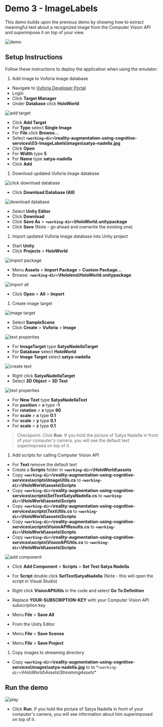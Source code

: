 # Demo 3 - ImageLabels

This demo builds upon the previous demo by showing how to extract meaningful text about a recognized image from the Computer Vision API and superimpose it on top of your view.

![demo](setup/demo3-running-resized-66.png)

## Setup Instructions

Follow these instructions to deploy the application when using the emulator:

1. Add image to Vuforia image database

  - Navigate to [Vuforia Developer Portal](https://developer.vuforia.com)
  - Login
  - Click **Target Manager**
  - Under **Database** click **HoloWorld**

   ![add target](setup/add-target-labelled-resized-66.png)

  - Click **Add Target**
  - For **Type** select **Single Image**
  - For **File** click **Browse...**
  - Select **`<working-dir>`\reality-augmentation-using-cognitive-services\03-ImageLabels\images\satya-nadella.jpg**
  - Click **Open**
  - For **Width** type **5**
  - For **Name** type **satya-nadella**
  - Click **Add**

1. Download updated Vuforia image database

  ![click download database](setup/click-download-database-labelled-resized-66.png)

  - Click **Download Database (All)**

  ![download database](setup/download-database-labelled-resized-66.png)

  - Select **Unity Editor**
  - Click **Download**
  - Click **Save As** > **`<working-dir>`\HoloWorld.unitypackage**
  - Click **Save** (Note - go ahead and overwrite the existing one)

1. Import updated Vuforia image database into Unity project
  - Start **Unity**
  - Click **Projects** > **HoloWorld**

  ![import package](setup/import-package-labelled-resized-66.png)

  - Menu **Assets** > **Import Package** > **Custom Package...**
  - Browse: **`<working-dir>`\Hololens\HoloWorld.unitypackage**

  ![import all](setup/import-all-labelled-resized-66.png)

  - Click **Open** > **All** > **Import**

1. Create image target

  ![image target](setup/image-target-labelled-resized-66.png)

  - Select **SampleScene**
  - Click **Create** > **Vuforia** > **Image**

  ![text properties](setup/image-target-properties-labelled-resized-66.png)

  - For **ImageTarget** type **SatyaNadellaTarget**
  - For **Database** select **HoloWorld**
  - For **Image Target** select **satya-nadella**

  ![create text](setup/create-text-labelled-resized-66.png)

  - Right click **SatyaNadellaTarget**
  - Select **3D Object** > **3D Text**

  ![text properties](setup/text-properties-labelled-resized-66.png)

  - For **New Text** type **SatyaNadellaText**
  - For **position** > **x** type **-1**
  - For **rotation** > **x** type **90**
  - For **scale** > **x** type **0.1**
  - For **scale** > **y** type **0.1**
  - For **scale** > **z** type **0.1**

  > Checkpoint: Click **Run**. If you hold the picture of Satya Nadella in front of your computer's camera, you will see the default text superimposed on top of it.

1. Add scripts for calling Computer Vision API

  - For **Text** remove the default text
  - Create a **Scripts** folder in **`<working-dir>`\HoloWorld\assets**
  - Copy **`<working-dir>`\reality-augmentation-using-cognitive-services\scripts\ImageUtils.cs** to **`<working-dir>`\HoloWorld\assets\Scripts**
  - Copy **`<working-dir>`\reality-augmentation-using-cognitive-services\scripts\SetTextSatyaNadella.cs** to **`<working-dir>`\HoloWorld\assets\Scripts**
  - Copy **`<working-dir>`\reality-augmentation-using-cognitive-services\scripts\TextUtils.cs** to **`<working-dir>`\HoloWorld\assets\Scripts**
  - Copy **`<working-dir>`\reality-augmentation-using-cognitive-services\scripts\VisionAPIResults.cs** to **`<working-dir>`\HoloWorld\assets\Scripts**
  - Copy **`<working-dir>`\reality-augmentation-using-cognitive-services\scripts\VisionAPIUtils.cs** to **`<working-dir>`\HoloWorld\assets\Scripts**

  ![add component](setup/add-component-labelled-resized-66.png)

  - Click **Add Component** > **Scripts** > **Set Text Satya Nadella**
  - For **Script** double click **SetTextSatyaNadella** (Note - this will open the script in Visual Studio)
  - Right click **VisionAPIUtils** in the code and select **Go To Definition**
  - Replace **YOUR-SUBSCRIPTION-KEY** with your Computer Vision API subscription key
  - Menu **File** > **Save All**

  - From the Unity Editor
  - Menu **File** > **Save Scenes**
  - Menu **File** > **Save Project**

1. Copy images to streaming directory

  - Copy **`<working-dir>`\reality-augmentation-using-cognitive-services\images\satya-nadella.jpg** to
  to **`<working-dir>`\HoloWorld\Assets\StreamingAssets\**

## Run the demo

  ![play](setup/play-labelled-resized-66.png)

  - Click **Run**. If you hold the picture of Satya Nadella in front of your computer's camera, you will see information about him superimposed on top of it.
